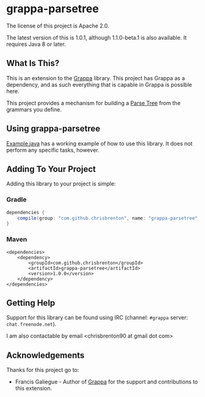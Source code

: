 # grappa-parsetree

The license of this project is Apache 2.0.

The latest version of this is 1.0.1, although 1.1.0-beta.1 is also available. It requires Java 8
 or later.

## What Is This?

This is an extension to the [Grappa](https://github.com/fge/grappa) library. This project has
Grappa as a dependency, and as such everything that is capable in Grappa is possible here.

This project provides a mechanism for building a [Parse Tree](https://en.wikipedia.org/wiki/Parse_tree)  from the
grammars you define.

## Using grappa-parsetree
[Example.java](https://github.com/ChrisBrenton/grappa-parsetree/blob/master/src/test/java/Example.java)
has a working example of how to use this library. It does not perform any specific tasks, however.

## Adding To Your Project
Adding this library to your project is simple:

### Gradle
```groovy
dependencies {
    compile(group: "com.github.chrisbrenton", name: "grappa-parsetree", version: "1.0.0")
}
```
### Maven
```
<dependencies>
    <dependency>
        <groupId>com.github.chrisbrenton</groupId>
        <artifactId>grappa-parsetree</artifactId>
        <version>1.0.0</version>
    </dependency>
</dependencies>
```

## Getting Help
Support for this library can be found using IRC (channel: `#grappa` server: `chat.freenode.net`).

I am also contactable by email &lt;chrisbrenton90 at gmail dot com&gt;

## Acknowledgements
Thanks for this project go to:
* Francis Galiegue - Author of [Grappa](https://github.com/fge/grappa) for the support and
contributions to this extension.